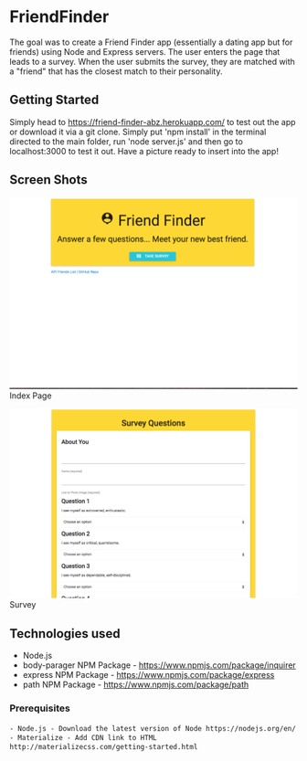 # FriendFinder

The goal was to create a Friend Finder app (essentially a dating app but for friends) using Node and Express servers. The user enters the page that leads to a survey. When the user submits the survey, they are matched with a "friend" that has the closest match to their personality.

## Getting Started
Simply head to https://friend-finder-abz.herokuapp.com/ to test out the app or download it via a git clone. Simply put 'npm install' in the terminal directed to the main folder, run 'node server.js' and then go to localhost:3000 to test it out. Have a picture ready to insert into the app!

## Screen Shots

![Screen shot](app/public/images/SS1.png)
Index Page

![Screen shot 2](app/public/images/SS2.png)
Survey

## Technologies used
- Node.js
- body-parager NPM Package - https://www.npmjs.com/package/inquirer
- express NPM Package - https://www.npmjs.com/package/express
- path NPM Package - https://www.npmjs.com/package/path

### Prerequisites

```
- Node.js - Download the latest version of Node https://nodejs.org/en/
- Materialize - Add CDN link to HTML http://materializecss.com/getting-started.html
```